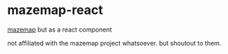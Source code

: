 # mazemap-react

[mazemap](https://api.mazemap.com/js/v2.1.2/docs/) but as a react component

not affiliated with the mazemap project whatsoever. but shoutout to them.
